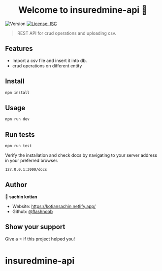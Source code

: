 <h1 align="center">Welcome to insuredmine-api 👋</h1>
<p>
  <img alt="Version" src="https://img.shields.io/badge/version-1.0.0-blue.svg?cacheSeconds=2592000" />
  <a href="#" target="_blank">
    <img alt="License: ISC" src="https://img.shields.io/badge/License-ISC-yellow.svg" />
  </a>
</p>

> REST API for crud operations and uploading csv.

## Features

- Import a csv file and insert it into db.
- crud operations on different entity

## Install

```sh
npm install
```

## Usage

```sh
npm run dev
```

## Run tests

```sh
npm run test
```
Verify the installation and check docs by navigating to your server address in
your preferred browser.
```sh
127.0.0.1:3000/docs
```
## Author

👤 **sachin kotian**

* Website: https://kotiansachin.netlify.app/
* Github: [@flashnoob](https://github.com/flashnoob)

## Show your support

Give a ⭐️ if this project helped you!

# insuredmine-api
